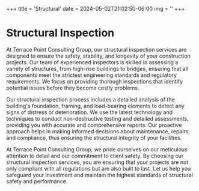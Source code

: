 +++
title = 'Structural'
date = 2024-05-02T21:02:50-06:00
img = ''
+++

# Structural Inspection

At Terrace Point Consulting Group, our structural inspection services are designed to ensure the safety, stability, and longevity of your construction projects. Our team of experienced inspectors is skilled in assessing a variety of structures, from high-rise buildings to bridges, ensuring that all components meet the strictest engineering standards and regulatory requirements. We focus on providing thorough inspections that identify potential issues before they become costly problems.

Our structural inspection process includes a detailed analysis of the building's foundation, framing, and load-bearing elements to detect any signs of distress or deterioration. We use the latest technology and techniques to conduct non-destructive testing and detailed assessments, providing you with accurate and comprehensive reports. Our proactive approach helps in making informed decisions about maintenance, repairs, and compliance, thus ensuring the structural integrity of your facilities.

At Terrace Point Consulting Group, we pride ourselves on our meticulous attention to detail and our commitment to client safety. By choosing our structural inspection services, you are ensuring that your projects are not only compliant with all regulations but are also built to last. Let us help you safeguard your investment and maintain the highest standards of structural safety and performance.

